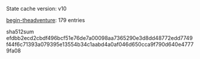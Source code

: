 State cache version: v10

[begin-theadventure](https://github.com/begin-theadventure): 179 entries

sha512sum efdbb2ecd2cbdf496bcf51e76de7a00098aa7365290e3d8dd48772edd7749f44f6c71393a079395e13554b34c1aabd4a0af046d650cca9f790d640e47779fa08
